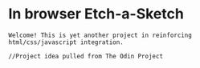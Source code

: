 # In browser Etch-a-Sketch
	Welcome! This is yet another project in reinforcing html/css/javascript integration. 

	//Project idea pulled from The Odin Project
